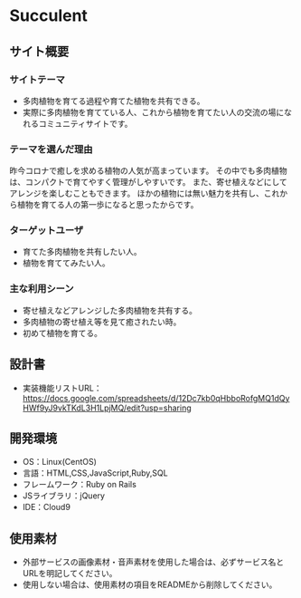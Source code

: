 # Succulent

## サイト概要
### サイトテーマ
- 多肉植物を育てる過程や育てた植物を共有できる。
- 実際に多肉植物を育てている人、これから植物を育てたい人の交流の場になれるコミュニティサイトです。

### テーマを選んだ理由
昨今コロナで癒しを求める植物の人気が高まっています。 その中でも多肉植物は、コンパクトで育てやすく管理がしやすいです。
また、寄せ植えなどにしてアレンジを楽しむこともできます。
ほかの植物には無い魅力を共有し、これから植物を育てる人の第一歩になると思ったからです。

### ターゲットユーザ
- 育てた多肉植物を共有したい人。
- 植物を育ててみたい人。

### 主な利用シーン
- 寄せ植えなどアレンジした多肉植物を共有する。
- 多肉植物の寄せ植え等を見て癒されたい時。
- 初めて植物を育てる。

## 設計書
- 実装機能リストURL：https://docs.google.com/spreadsheets/d/12Dc7kb0qHbboRofgMQ1dQyHWf9yJ9vkTKdL3H1LpjMQ/edit?usp=sharing

## 開発環境
- OS：Linux(CentOS)
- 言語：HTML,CSS,JavaScript,Ruby,SQL
- フレームワーク：Ruby on Rails
- JSライブラリ：jQuery
- IDE：Cloud9

## 使用素材
- 外部サービスの画像素材・音声素材を使用した場合は、必ずサービス名とURLを明記してください。
- 使用しない場合は、使用素材の項目をREADMEから削除してください。